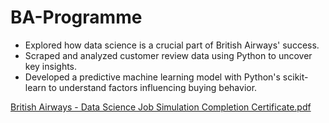 # BA-Programme
* Explored how data science is a crucial part of British Airways' success.
* Scraped and analyzed customer review data using Python to uncover key insights.
* Developed a predictive machine learning model with Python's scikit-learn to understand factors influencing buying behavior.
  
[British Airways - Data Science Job Simulation Completion Certificate.pdf](https://github.com/user-attachments/files/17669361/British.Airways.-.Data.Science.Job.Simulation.Completion.Certificate.pdf)
